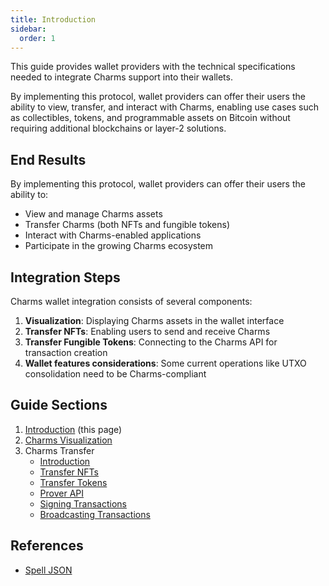 ```yaml
---
title: Introduction
sidebar:
  order: 1
---
```


This guide provides wallet providers with the technical specifications needed to integrate Charms support into their wallets.

By implementing this protocol, wallet providers can offer their users the ability to view, transfer, and interact with Charms, enabling use cases such as collectibles, tokens, and programmable assets on Bitcoin without requiring additional blockchains or layer-2 solutions.

## End Results

By implementing this protocol, wallet providers can offer their users the ability to:

- View and manage Charms assets
- Transfer Charms (both NFTs and fungible tokens)
- Interact with Charms-enabled applications
- Participate in the growing Charms ecosystem

## Integration Steps

Charms wallet integration consists of several components:

1. **Visualization**: Displaying Charms assets in the wallet interface
2. **Transfer NFTs**: Enabling users to send and receive Charms
3. **Transfer Fungible Tokens**: Connecting to the Charms API for transaction creation
4. **Wallet features considerations**: Some current operations like UTXO consolidation need to be Charms-compliant

## Guide Sections

1. [Introduction](/guides/wallet-integration/introduction) (this page)
2. [Charms Visualization](/guides/wallet-integration/visualization)
3. Charms Transfer
   - [Introduction](/guides/wallet-integration/transfer/introduction)
   - [Transfer NFTs](/guides/wallet-integration/transfer/nft)
   - [Transfer Tokens](/guides/wallet-integration/transfer/token)
   - [Prover API](/guides/wallet-integration/transfer/prover-api)
   - [Signing Transactions](/guides/wallet-integration/transfer/signing)
   - [Broadcasting Transactions](/guides/wallet-integration/transfer/broadcasting)

## References

- [Spell JSON](/references/spell-json)

